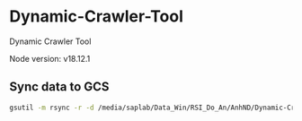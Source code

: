 # Dynamic-Crawler-Tool

Dynamic Crawler Tool

Node version: v18.12.1

## Sync data to GCS

```bash
gsutil -m rsync -r -d /media/saplab/Data_Win/RSI_Do_An/AnhND/Dynamic-Crawler-Tool/output gs://efiss/data/output
```
